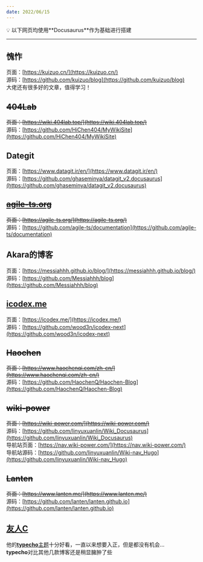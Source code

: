```yaml
---
date: 2022/06/15
---
```

<aside> 💡
以下网页均使用**Docusaurus**作为基础进行搭建  
</aside>

---

## 愧怍
页面：[https://kuizuo.cn/](https://kuizuo.cn/)  
源码：[https://github.com/kuizuo/blog](https://github.com/kuizuo/blog)  
大佬还有很多好的文章，值得学习！  

## ~~404Lab~~
~~页面：[https://wiki.404lab.top/](https://wiki.404lab.top/)~~  
源码：[https://github.com/HiChen404/MyWikiSite](https://github.com/HiChen404/MyWikiSite)  

## Dategit
页面：[https://www.datagit.ir/en/](https://www.datagit.ir/en/)  
源码：[https://github.com/ghaseminya/datagit_v2.docusaurus](https://github.com/ghaseminya/datagit_v2.docusaurus)   

## ~~[agile-ts.org](http://agile-ts.org/)~~
~~页面：[https://agile-ts.org/](https://agile-ts.org/)~~  
源码：[https://github.com/agile-ts/documentation](https://github.com/agile-ts/documentation)  

## Akara的博客
页面：[https://messiahhh.github.io/blog/](https://messiahhh.github.io/blog/)  
源码：[https://github.com/Messiahhh/blog](https://github.com/Messiahhh/blog)  

## [icodex.me](http://icodex.me/)
页面：[https://icodex.me/](https://icodex.me/)  
源码：[https://github.com/wood3n/icodex-next](https://github.com/wood3n/icodex-next)  

## ~~Haochen~~
~~页面：[https://www.haochenqi.com/zh-cn/](https://www.haochenqi.com/zh-cn/)~~  
源码：[https://github.com/HaochenQ/Haochen-Blog](https://github.com/HaochenQ/Haochen-Blog)  

## ~~wiki-power~~
~~页面：[https://wiki-power.com/](https://wiki-power.com/)~~  
源码：[https://github.com/linyuxuanlin/Wiki_Docusaurus](https://github.com/linyuxuanlin/Wiki_Docusaurus)  
导航站页面：[https://nav.wiki-power.com/](https://nav.wiki-power.com/)  
导航站源码：[https://github.com/linyuxuanlin/Wiki-nav_Hugo](https://github.com/linyuxuanlin/Wiki-nav_Hugo)  

## ~~Lanten~~
~~页面：[https://www.lanten.me/](https://www.lanten.me/)~~  
源码：[https://github.com/lanten/lanten.github.io](https://github.com/lanten/lanten.github.io)  

## [友人C](https://www.ihewro.com/)
他的[**typecho**主题](https://www.ihewro.com/archives/489/)十分好看，一直以来想要入正，但是都没有机会…   
**typecho**对比其他几款博客还是稍显臃肿了些